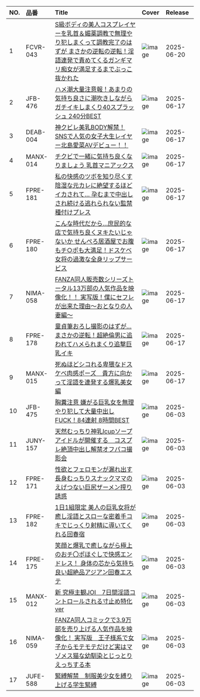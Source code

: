 |NO.|品番|Title|Cover|Release|
|:---|:---|:---|:---|:---|
1|FCVR-043|[S級ボディの美人コスプレイヤーを乳首＆媚薬調教で無理やり犯しまくって調教完了のはずが まさかの逆転の逆転！淫語連発で責めてくるガンギマリ痴女が満足するまでぶっこ抜かれた](https://www.avmoive.top/index.php/archives/50781/)|![image](https://cdn.up-timely.com/image/12/content/79819/zkyHk0EEYQPo7iSwIiSwHFF9IGhEseTWKXQfuZXK.jpg)|2025-06-20
2|JFB-476|[ハメ潮大量注意報！あまりの気持ち良さに潮吹きしながらガチイキしまくり40スプラッシュ 240分BEST](https://www.avmoive.top/index.php/archives/50752/)|![image](https://cdn.up-timely.com/image/12/content/79820/5lqGdrmCEmuWai6wunYxeKYu4OS9L6xxLVH6Ysqd.jpg)|2025-06-17
3|DEAB-004|[神クビレ美乳BODY解禁！SNSで人気の女子大生レイヤー北島愛菜AVデビュー！！](https://www.avmoive.top/index.php/archives/50751/)|![image](https://cdn.up-timely.com/image/12/content/79815/98HNF6pgid7AHkYuZZ2Gh9XKnmPSnhhTuSHn2TiS.jpg)|2025-06-17
4|MANX-014|[チクビで一緒に気持ち良くなりましょう 乳首マニアックス](https://www.avmoive.top/index.php/archives/50750/)|![image](https://cdn.up-timely.com/image/12/content/79821/ZbDTZYkaEo2aIJHuVNPuUFUhEqHY88kvjbLzWV3R.jpg)|2025-06-17
5|FPRE-181|[私の快感のツボを知り尽くす陰湿な元カレに絶望するほどイカされて… 孕むまで中出しされ続ける逃れられない監禁種付けプレス](https://www.avmoive.top/index.php/archives/50749/)|![image](https://cdn.up-timely.com/image/12/content/79818/7GA56RrgiuMqJIgb1Fnm8AYvDlK12kswsQQz247M.jpg)|2025-06-17
6|FPRE-180|[こんな時代だから…庶民的な店で気持ち良くヌキたいじゃないか せんぺろ居酒屋でお腹もチ○ポも大満足！ドスケベ女将の過激な全身リップサービス](https://www.avmoive.top/index.php/archives/50748/)|![image](https://cdn.up-timely.com/image/12/content/79817/99A3sWGTcXuprakhlzfI7ao03iwCqPfw3qs3eLRM.jpg)|2025-06-17
7|NIMA-058|[FANZA同人販売数シリーズトータル13万部の人気作品を映像化！！ 実写版！僕にセフレが出来た理由～おとなりの人妻編～](https://www.avmoive.top/index.php/archives/50747/)|![image](https://cdn.up-timely.com/image/12/content/79823/mU1iHCSmrelqNd5ERiZGA1Ee7re6xCZiQ26fXQbJ.jpg)|2025-06-17
8|FPRE-178|[童貞筆おろし撮影のはずが…まさかの逆転！超絶倫男に追われてハメられまくり追撃巨乳イキ](https://www.avmoive.top/index.php/archives/50746/)|![image](https://cdn.up-timely.com/image/12/content/79816/pbQsSvabOCmPsNwHHE6ZSoN006vaKyVON4TApvOL.jpg)|2025-06-17
9|MANX-015|[死ぬほどシコれる卑猥なドスケベ肉感ポーズ　貴方に向かって淫語を連発する爆乳美女編](https://www.avmoive.top/index.php/archives/50745/)|![image](https://cdn.up-timely.com/image/12/content/79822/B1SwZtL3Ou9IMUfZ8FLyE9xcrNLprS02njmXAiPK.jpg)|2025-06-17
10|JFB-475|[胸糞注意 嫌がる巨乳女を無理やり犯して大量中出しFUCK！84連射 8時間BEST](https://www.avmoive.top/index.php/archives/50546/)|![image](https://cdn.up-timely.com/image/12/content/79552/qvmm9MIYGfTE3vM6SBHpgYf0MOXk12fOkRaerBQt.jpg)|2025-06-03
11|JUNY-157|[天然むっちり神乳Icupソープアイドルが開催する　コスプレ絶頂中出し解禁オフパコ撮影会](https://www.avmoive.top/index.php/archives/50545/)|![image](https://cdn.up-timely.com/image/12/content/79549/UL1EkGpVmd6L08U7IkGo8jZ3KrSUhYZCDJv72E3r.jpg)|2025-06-03
12|FPRE-171|[性欲とフェロモンが漏れ出す長身むっちりスナックママのえげつない巨尻ザーメン搾り誘惑](https://www.avmoive.top/index.php/archives/50544/)|![image](https://cdn.up-timely.com/image/12/content/79554/zDtBrhiIxMdC8wZEeGaOVqbtQU3gpFdCeANs0xtO.jpg)|2025-06-03
13|FPRE-182|[1日1組限定 美人の巨乳女将が癒し淫語とスローな密着手コキでじっくり射精に導いてくれる回春宿](https://www.avmoive.top/index.php/archives/50543/)|![image](https://cdn.up-timely.com/image/12/content/79556/0l5apIh2ZpJxeWgOKUiMCc2l2XlrFIM3Sy5oUdAz.jpg)|2025-06-03
14|FPRE-175|[笑顔と爆乳で癒しながら極上のおチ〇ポほぐしで快感エンドレス！ 身体の芯から気持ち良い超絶品アジアン回春エステ](https://www.avmoive.top/index.php/archives/50542/)|![image](https://cdn.up-timely.com/image/12/content/79551/xm23vWejdsY9jo7sOqYmWgWaxtR4l0rNBVC1KLM9.jpg)|2025-06-03
15|MANX-012|[新 究極主観JOI　7日間淫語コントロールされる寸止め特化ver](https://www.avmoive.top/index.php/archives/50541/)|![image](https://cdn.up-timely.com/image/12/content/79553/vsAXTgVE7owJhPaVWQMqjExh2ZjbgOgBG0rDu8jQ.jpg)|2025-06-03
16|NIMA-059|[FANZA同人コミックで3.9万部を売り上げる人気作品を映像化！ 実写版　王子様系で女子からモテモテだけど実はマゾメス猫な幼馴染とじっとりえっちする本](https://www.avmoive.top/index.php/archives/50540/)|![image](https://cdn.up-timely.com/image/12/content/79555/LMnYzuMHpEHqMl7mGXRD7jk8mWi2CF1OL2mw3zlw.jpg)|2025-06-03
17|JUFE-588|[緊縛解禁　制服美少女を縛り上げる学生緊縛](https://www.avmoive.top/index.php/archives/50539/)|![image](https://cdn.up-timely.com/image/12/content/79550/XbDbH4z1LMq1lyWMGKAWW4FQMWlRobWWclrwby0v.jpg)|2025-06-03